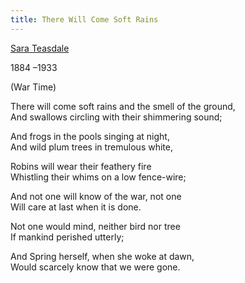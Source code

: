 ```yaml
---
title: There Will Come Soft Rains
---
```


[Sara Teasdale](https://poets.org/poet/sara-teasdale)

1884 –1933

(War Time)

There will come soft rains and the smell of the ground,  
And swallows circling with their shimmering sound;

And frogs in the pools singing at night,  
And wild plum trees in tremulous white,

Robins will wear their feathery fire  
Whistling their whims on a low fence-wire;

And not one will know of the war, not one  
Will care at last when it is done.

Not one would mind, neither bird nor tree  
If mankind perished utterly;

And Spring herself, when she woke at dawn,  
Would scarcely know that we were gone.